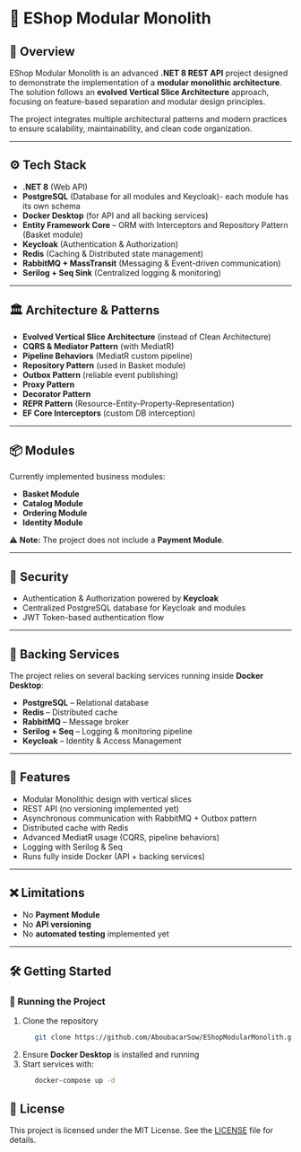# 🛒 EShop Modular Monolith

## 📌 Overview
EShop Modular Monolith is an advanced **.NET 8 REST API** project designed to demonstrate the implementation of a **modular monolithic architecture**.  
The solution follows an **evolved Vertical Slice Architecture** approach, focusing on feature-based separation and modular design principles.  

The project integrates multiple architectural patterns and modern practices to ensure scalability, maintainability, and clean code organization.

---

## ⚙️ Tech Stack
- **.NET 8** (Web API)
- **PostgreSQL** (Database for all modules and Keycloak)- each module has its own schema
- **Docker Desktop** (for API and all backing services)
- **Entity Framework Core** – ORM with Interceptors and Repository Pattern (Basket module)
- **Keycloak** (Authentication & Authorization)
- **Redis** (Caching & Distributed state management)
- **RabbitMQ + MassTransit**  (Messaging & Event-driven communication)
- **Serilog + Seq Sink** (Centralized logging & monitoring)

---

## 🏛️ Architecture & Patterns
- **Evolved Vertical Slice Architecture** (instead of Clean Architecture)
- **CQRS & Mediator Pattern** (with MediatR)
- **Pipeline Behaviors** (MediatR custom pipeline)
- **Repository Pattern** (used in Basket module)
- **Outbox Pattern** (reliable event publishing)
- **Proxy Pattern**
- **Decorator Pattern**
- **REPR Pattern** (Resource-Entity-Property-Representation)
- **EF Core Interceptors** (custom DB interception)

---

## 📦 Modules
Currently implemented business modules:
- **Basket Module**
- **Catalog Module**
- **Ordering Module**
- **Identity Module**

⚠️ **Note:** The project does not include a **Payment Module**.

---

## 🔑 Security
- Authentication & Authorization powered by **Keycloak**
- Centralized PostgreSQL database for Keycloak and modules
- JWT Token-based authentication flow 

---

## 📡 Backing Services
The project relies on several backing services running inside **Docker Desktop**:

- **PostgreSQL** – Relational database  
- **Redis** – Distributed cache  
- **RabbitMQ** – Message broker  
- **Serilog + Seq** – Logging & monitoring pipeline  
- **Keycloak** – Identity & Access Management  

---

## 🚀 Features
- Modular Monolithic design with vertical slices
- REST API (no versioning implemented yet)
- Asynchronous communication with RabbitMQ + Outbox pattern
- Distributed cache with Redis
- Advanced MediatR usage (CQRS, pipeline behaviors)
- Logging with Serilog & Seq
- Runs fully inside Docker (API + backing services)

---

## ❌ Limitations
- No **Payment Module**
- No **API versioning**
- No **automated testing** implemented yet

---

## 🛠️ Getting Started
### 🐳 Running the Project
1. Clone the repository  
   ```bash
      git clone https://github.com/AboubacarSow/EShopModularMonolith.git
    ```
2. Ensure **Docker Desktop** is installed and running  
3. Start services with:  
   ```bash
      docker-compose up -d
    ```
    
## 📄 License
This project is licensed under the MIT License. See the [LICENSE](LICENSE.txt) file for details.

